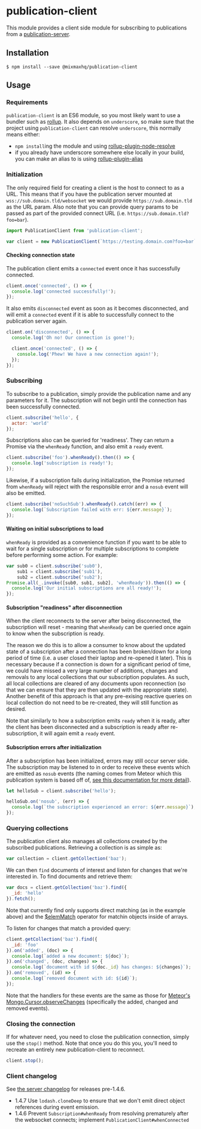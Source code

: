 publication-client
=====

This module provides a client side module for subscribing to publications from
a [publication-server](https://github.com/mixmaxhq/publication-server).

## Installation
```
$ npm install --save @mixmaxhq/publication-client
```

## Usage

### Requirements

`publication-client` is an ES6 module, so you most likely want to use a bundler
such as [rollup](https://github.com/rollup/rollup). It also depends on
`underscore`, so make sure that the project using `publication-client` can
resolve `underscore`, this normally means either:
  - `npm install`ing the module and using [rollup-plugin-node-resolve](https://github.com/rollup/rollup-plugin-node-resolve)
  - if you already have underscore somewhere else locally in your build, you
    can make an alias to is using [rollup-plugin-alias](https://github.com/frostney/rollup-plugin-alias)

### Initialization

The only required field for creating a client is the host to connect to as a
URL. This means that if you have the publication server mounted at
`wss://sub.domain.tld/websocket` we would provide `https://sub.domain.tld` as
the URL param. Also note that you can provide query params to be passed as
part of the provided connect URL (i.e. `https://sub.domain.tld?foo=bar`).

```js
import PublicationClient from 'publication-client';

var client = new PublicationClient(`https://testing.domain.com?foo=bar`);
```

#### Checking connection state

The publication client emits a `connected` event once it has successfully
connected.

```js
client.once('connected', () => {
  console.log('connected successfully!');
});
```

It also emits `disconnected` event as soon as it becomes disconnected, and
will emit a `connected` event if it is able to successfully connect to the
publication server again.
```js
client.on('disconnected', () => {
  console.log('Oh no! Our connection is gone!');

  client.once('connected', () => {
    console.log('Phew! We have a new connection again!');
  });
});
```

### Subscribing

To subscribe to a publication, simply provide the publication name and any
parameters for it. The subscription will not begin until the connection has
been successfully connected.

```js
client.subscribe('hello', {
  actor: 'world'
});
```

Subscriptions also can be queried for 'readiness'. They can return a Promise
via the `whenReady` function, and also emit a `ready` event.

```js
client.subscribe('foo').whenReady().then(() => {
  console.log('subscription is ready!');
});
```

Likewise, if a subscription fails during initialization, the Promise returned
from `whenReady` will reject with the responsible error and a `nosub` event
will also be emitted.

```js
client.subscribe('noSuchSub').whenReady().catch((err) => {
  console.log(`Subscription failed with err: ${err.message}`);
});
```

#### Waiting on initial subscriptions to load
`whenReady` is provided as a convenience function if you want to be able to
wait for a single subscription or for multiple subscriptions to complete
before performing some action. For example:

```js
var sub0 = client.subscribe('sub0'),
    sub1 = client.subscribe('sub1'),
    sub2 = client.subscribe('sub2');
Promise.all(_.invoke([sub0, sub1, sub2], 'whenReady')).then(() => {
  console.log('Our initial subscriptions are all ready!');
});
```

#### Subscription "readiness" after disconnection
When the client reconnects to the server after being disconnected, the
subscription will reset - meaning that `whenReady` can be queried once again
to know when the subscription is ready.

The reason we do this is to allow a consumer to know about the updated state of
a subscription after a connection has been broken/down for a long period of
time (i.e. a user closed their laptop and re-opened it later). This is
necessary because if a connection is down for a significant period of time, we
could have missed a very large number of additions, changes and removals to any
local collections that our subscription populates. As such, all local
collections are cleared of any documents upon reconnection (so that we can
ensure that they are then updated with the appropriate state). Another benefit
of this approach is that any pre-exising reactive queries on local collection
do not need to be re-created, they will still function as desired.

Note that similarly to how a subscription emits `ready` when it is ready, after
the client has been disconnected and a subscription is ready after
re-subscription, it will again emit a `ready` event.

#### Subscription errors after initialization
After a subscription has been initialized, errors may still occur server side.
The subscription may be listened to in order to receive these events which are
emitted as `nosub` events (the naming comes from Meteor which this publication
system is based off of, [see this documentation for more detail][meteor-ddp]).

```js
let helloSub = client.subscribe('hello');

helloSub.on('nosub', (err) => {
  console.log(`the subscription experienced an error: ${err.message}`);
});
```

### Querying collections

The publication client also manages all collections created by the subscribed
publications. Retrieving a collection is as simple as:

```js
var collection = client.getCollection('baz');
```

We can then `find` documents of interest and listen for changes that we're
interested in. To find documents and retrieve them:

```js
var docs = client.getCollection('baz').find({
  _id: 'hello'
}).fetch();
```

Note that currently find only supports direct matching (as in the example
above) and the [$elemMatch](https://docs.mongodb.com/manual/reference/operator/query/elemMatch/) operator for matchin objects inside of arrays.

To listen for changes that match a provided query:

```js
client.getCollection('baz').find({
  _id: 'foo'
}).on('added', (doc) => {
  console.log(`added a new document: ${doc}`);
}).on('changed', (doc, changes) => {
  console.log(`document with id ${doc._id} has changes: ${changes}`);
}).on('removed', (id) => {
  console.log(`removed document with id: ${id}`);
});
```

Note that the handlers for these events are the same as those for
[Meteor's Mongo.Cursor.observeChanges](https://docs.meteor.com/api/collections.html#Mongo-Cursor-observeChanges) (specifically the added, changed and removed events).

### Closing the connection
If for whatever need, you need to close the publication connection, simply use
the `stop()` method. Note that once you do this you, you'll need to recreate an
entirely new publication-client to reconnect.

```js
client.stop();
```

### Client changelog

See [the server changelog](https://github.com/mixmaxhq/publication-server/blob/master/README.md#server-changelog) for releases pre-1.4.6.

* 1.4.7 Use `lodash.cloneDeep` to ensure that we don't emit direct object references during event emission.
* 1.4.6 Prevent `Subscription#whenReady` from resolving prematurely after the websocket connects; implement `PublicationClient#whenConnected`

[meteor-ddp]: https://github.com/meteor/meteor/blob/devel/packages/ddp/DDP.md
